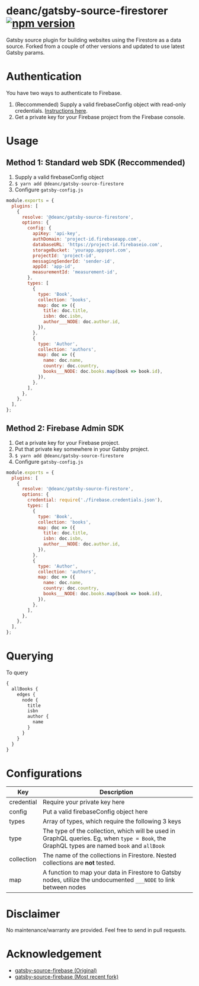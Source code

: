 # deanc/gatsby-source-firestorer [![npm version](https://badge.fury.io/js/%40deanc%2Fgatsby-source-firestorer.svg)](https://badge.fury.io/js/%40deanc%2Fgatsby-source-firestorer)

Gatsby source plugin for building websites using the Firestore as a data source. Forked from a couple of other versions and updated to use
latest Gatsby params.

# Authentication

You have two ways to authenticate to Firebase.

1. (Reccommended) Supply a valid firebaseConfig object with read-only credentials. [Instructions here](https://support.google.com/firebase/answer/7015592#web).
2. Get a private key for your Firebase project from the Firebase console.

# Usage

## Method 1: Standard web SDK (Reccommended)

1. Supply a valid firebaseConfig object
2. `$ yarn add @deanc/gatsby-source-firestore`
3. Configure `gatsby-config.js`

```javascript
module.exports = {
  plugins: [
    {
      resolve: '@deanc/gatsby-source-firestore',
      options: {
        config: {
          apiKey: 'api-key',
          authDomain: 'project-id.firebaseapp.com',
          databaseURL: 'https://project-id.firebaseio.com',
          storageBucket: 'yourapp.appspot.com',
          projectId: 'project-id',
          messagingSenderId: 'sender-id',
          appId: 'app-id',
          measurementId: 'measurement-id',
        },
        types: [
          {
            type: 'Book',
            collection: 'books',
            map: doc => ({
              title: doc.title,
              isbn: doc.isbn,
              author___NODE: doc.author.id,
            }),
          },
          {
            type: 'Author',
            collection: 'authors',
            map: doc => ({
              name: doc.name,
              country: doc.country,
              books___NODE: doc.books.map(book => book.id),
            }),
          },
        ],
      },
    },
  ],
};
```

## Method 2: Firebase Admin SDK

1. Get a private key for your Firebase project.
2. Put that private key somewhere in your Gatsby project.
3. `$ yarn add @deanc/gatsby-source-firestore`
4. Configure `gatsby-config.js`

```javascript
module.exports = {
  plugins: [
    {
      resolve: '@deanc/gatsby-source-firestore',
      options: {
        credential: require('./firebase.credentials.json'),
        types: [
          {
            type: 'Book',
            collection: 'books',
            map: doc => ({
              title: doc.title,
              isbn: doc.isbn,
              author___NODE: doc.author.id,
            }),
          },
          {
            type: 'Author',
            collection: 'authors',
            map: doc => ({
              name: doc.name,
              country: doc.country,
              books___NODE: doc.books.map(book => book.id),
            }),
          },
        ],
      },
    },
  ],
};
```

# Querying

To query

```graphql
{
  allBooks {
    edges {
      node {
        title
        isbn
        author {
          name
        }
      }
    }
  }
}
```

# Configurations

| Key        | Description                                                                                                                                 |
| ---------- | ------------------------------------------------------------------------------------------------------------------------------------------- |
| credential | Require your private key here                                                                                                               |
| config     | Put a valid firebaseConfig object here                                                                                                      |
| types      | Array of types, which require the following 3 keys                                                                                          |
| type       | The type of the collection, which will be used in GraphQL queries. Eg, when `type = Book`, the GraphQL types are named `book` and `allBook` |
| collection | The name of the collections in Firestore. Nested collections are **not** tested.                                                            |
| map        | A function to map your data in Firestore to Gatsby nodes, utilize the undocumented `___NODE` to link between nodes                          |

# Disclaimer

No maintenance/warranty are provided. Feel free to send in pull requests.

# Acknowledgement

- [gatsby-source-firebase (Original)](https://github.com/ReactTraining/gatsby-source-firebase)
- [gatsby-source-firebase (Most recent fork)](https://github.com/tomphill/gatsby-source-firestore)

